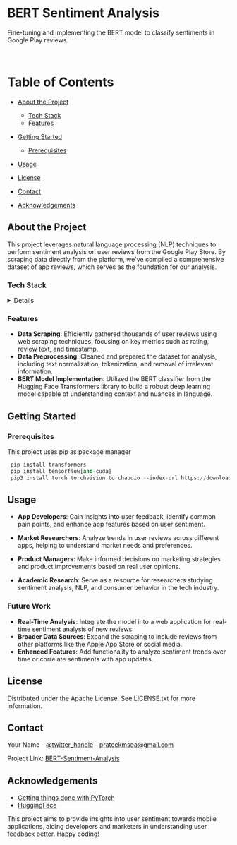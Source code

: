  <h1>BERT Sentiment Analysis</h1>
  
  <p>
Fine-tuning and implementing the BERT model to classify sentiments in Google Play reviews.
  </p>


<br />

<!-- Table of Contents -->
# Table of Contents

- [About the Project](#about-the-project)

  * [Tech Stack](#tech-stack)
  * [Features](#features)

- [Getting Started](#getting-started)
  * [Prerequisites](#prerequisites)

- [Usage](#usage)
- [License](#license)
- [Contact](#contact)
- [Acknowledgements](#acknowledgements)
  
<!-- About the Project -->
## About the Project
This project leverages natural language processing (NLP) techniques to perform sentiment analysis on user reviews from the Google Play Store. By scraping data directly from the platform, we've compiled a comprehensive dataset of app reviews, which serves as the foundation for our analysis.

### Tech Stack

<details>
 
  <ul>
    <li><a href="https://pytorch.org">PyTorch</a></li>
    <li><a href="https://huggingface.co/docs/transformers/en/index">HuggingFace Transformers</a></li>
    <li><a href="https://seaborn.pydata.org">Seaborn</a></li>

  </ul>
</details>

<!-- Features -->
### Features

- **Data Scraping**: Efficiently gathered thousands of user reviews using web scraping techniques, focusing on key metrics such as rating, review text, and timestamp.
- **Data Preprocessing**: Cleaned and prepared the dataset for analysis, including text normalization, tokenization, and removal of irrelevant information.
- **BERT Model Implementation**: Utilized the BERT classifier from the Hugging Face Transformers library to build a robust deep learning model capable of understanding context and nuances in language.
<!-- Getting Started -->
## Getting Started

<!-- Prerequisites -->
### Prerequisites

This project uses pip as package manager

```python
 pip install transformers
 pip install tensorflow[and-cuda]
 pip3 install torch torchvision torchaudio --index-url https://download.pytorch.org/whl/cu121
```
## Usage

-   **App Developers**: Gain insights into user feedback, identify common pain points, and enhance app features based on user sentiment.
    
-   **Market Researchers**: Analyze trends in user reviews across different apps, helping to understand market needs and preferences.
    
-   **Product Managers**: Make informed decisions on marketing strategies and product improvements based on real user opinions.
    
-   **Academic Research**: Serve as a resource for researchers studying sentiment analysis, NLP, and consumer behavior in the tech industry.

### Future Work

-   **Real-Time Analysis**: Integrate the model into a web application for real-time sentiment analysis of new reviews.
-   **Broader Data Sources**: Expand the scraping to include reviews from other platforms like the Apple App Store or social media.
-   **Enhanced Features**: Add functionality to analyze sentiment trends over time or correlate sentiments with app updates.


## License

Distributed under the Apache License. See LICENSE.txt for more information.

## Contact

Your Name - [@twitter_handle](https://twitter.com/twitter_handle) - prateekmsoa@gmail.com

Project Link: [BERT-Sentiment-Analysis](https://github.com/ezahpizza/BERT-Sentiment-Analysis/tree/main)

<!-- Acknowledgments -->
## Acknowledgements

 - [Getting things done with PyTorch](https://leanpub.com/getting-things-done-with-pytorch)
 - [HuggingFace](https://huggingface.co/docs/transformers/index)

This project aims to provide insights into user sentiment towards mobile applications, aiding developers and marketers in understanding user feedback better. Happy coding!

